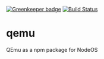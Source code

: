[![Greenkeeper badge](https://badges.greenkeeper.io/NodeOS/qemu.svg)](https://greenkeeper.io/)
[![Build Status](https://semaphoreci.com/api/v1/nodeos/qemu/branches/master/shields_badge.svg)](https://semaphoreci.com/nodeos/qemu)

# qemu
QEmu as a npm package for NodeOS
